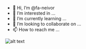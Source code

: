 - 👋 Hi, I’m @fa-neivor
- 👀 I’m interested in ...
- 🌱 I’m currently learning ...
- 💞️ I’m looking to collaborate on ...
- 📫 How to reach me ...

![alt text](http://images3.memedroid.com/images/UPLOADED978/603fdfb7d2cd4.jpeg)

<!---
fa-neivor/fa-neivor is a ✨ special ✨ repository because its `README.md` (this file) appears on your GitHub profile.
You can click the Preview link to take a look at your changes.
--->
